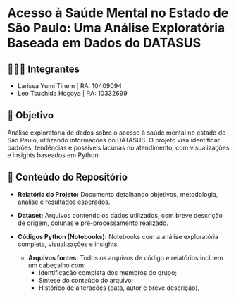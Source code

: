 # Acesso à Saúde Mental no Estado de São Paulo: Uma Análise Exploratória Baseada em Dados do DATASUS

## 🧑🏻‍💼 Integrantes
- Larissa Yumi Tinem | RA: 10409094
- Leo Tsuchida Hoçoya | RA: 10332699

## 🎯 Objetivo 
Análise exploratória de dados sobre o acesso à saúde mental no estado de São Paulo, utilizando informações do DATASUS. O projeto visa identificar padrões, tendências e possíveis lacunas no atendimento, com visualizações e insights baseados em Python.

## 📂 Conteúdo do Repositório

- **Relatório do Projeto:** Documento detalhando objetivos, metodologia, análise e resultados esperados.

- **Dataset:** Arquivos contendo os dados utilizados, com breve descrição de origem, colunas e pré-processamento realizado.

- **Códigos Python (Notebooks):** Notebooks com a análise exploratória completa, visualizações e insights.

  - **Arquivos fontes:** Todos os arquivos de código e relatórios incluem um cabeçalho com:
    - Identificação completa dos membros do grupo;
    - Síntese do conteúdo do arquivo;
    - Histórico de alterações (data, autor e breve descrição).
